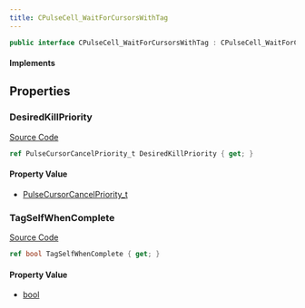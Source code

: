 ```yaml
---
title: CPulseCell_WaitForCursorsWithTag
---
```


```csharp
public interface CPulseCell_WaitForCursorsWithTag : CPulseCell_WaitForCursorsWithTagBase, CPulseCell_BaseYieldingInflow, CPulseCell_BaseFlow, CPulseCell_Base, ISchemaClass<CPulseCell_Base>, ISchemaClass<CPulseCell_BaseFlow>, ISchemaClass<CPulseCell_BaseYieldingInflow>, ISchemaClass<CPulseCell_WaitForCursorsWithTagBase>, ISchemaClass<CPulseCell_WaitForCursorsWithTag>, ISchemaField, ISchemaClass, INativeHandle
```

#### Implements

## Properties

### DesiredKillPriority

[Source Code](https://github.com/swiftly-solution/swiftlys2/blob/main/managed/src/SwiftlyS2.Generated/Schemas/Interfaces/CPulseCell_WaitForCursorsWithTag.cs#L19)

```csharp
ref PulseCursorCancelPriority_t DesiredKillPriority { get; }
```

#### Property Value

- [PulseCursorCancelPriority_t](/docs/api/shared/schemadefinitions/pulsecursorcancelpriority_t)

### TagSelfWhenComplete

[Source Code](https://github.com/swiftly-solution/swiftlys2/blob/main/managed/src/SwiftlyS2.Generated/Schemas/Interfaces/CPulseCell_WaitForCursorsWithTag.cs#L17)

```csharp
ref bool TagSelfWhenComplete { get; }
```

#### Property Value

- [bool](https://learn.microsoft.com/dotnet/api/system.boolean)


